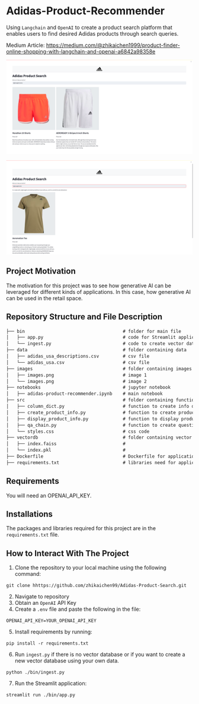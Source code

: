 # Adidas-Product-Recommender

Using `Langchain` and `OpenAI` to create a product search platform that enables users to find desired Adidas products through search queries.

Medium Article: https://medium.com/@zhikaichen1999/product-finder-online-shopping-with-langchain-and-openai-a6842a98358e

![Example 1](./images/image1.png)

![Example 2](./images/image2.png)



## Project Motivation

The motivation for this project was to see how generative AI can be leveraged for different kinds of applications. In this case, how generative AI can be used in the retail space.

## Repository Structure and File Description

```markdown
├── bin                                     # folder for main file
│   ├── app.py                              # code for Streamlit application
│   └── ingest.py                           # code to create vector database
├── data                                    # folder containing data
│   ├── adidas_usa_descriptions.csv         # csv file
│   └── adidas_usa.csv                      # csv file
├── images                                  # folder containing images used in ReadME
│   ├── images.png                          # image 1
│   └── images.png                          # image 2
├── notebooks                               # jupyter notebook
│   ├── adidas-product-recommender.ipynb    # main notebook     
├── src                                     # folder containing functions
│   ├── column_dict.py                      # function to create info dictionaries
│   ├── create_product_info.py              # function to create product info
│   ├── display_product_info.py             # function to display product info on frontend
│   ├── qa_chain.py                         # function to create question answering chain
│   └── styles.css                          # css code
├── vectordb                                # folder containing vector database files
│   ├── index.faiss                         # 
│   └── index.pkl                           # 
├── Dockerfile                              # Dockerfile for application
├── requirements.txt                        # libraries need for application
```

## Requirements
You will need an OPENAI_API_KEY.

## Installations
The packages and libraries required for this project are in the `requirements.txt` file.

## How to Interact With The Project

1. Clone the repository to your local machine using the following command:
```
git clone hhttps://github.com/zhikaichen99/Adidas-Product-Search.git
```
2. Navigate to repository
3. Obtain an `OpenAI` API Key
4. Create a `.env` file and paste the following in the file:
```
OPENAI_API_KEY=YOUR_OPENAI_API_KEY
```
5. Install requirements by running:
```
pip install -r requirements.txt
```
6. Run `ingest.py` if there is no vector database or if you want to create a new vector database using your own data.
```
python ./bin/ingest.py
```
7. Run the Streamlit application:
```
streamlit run ./bin/app.py
```